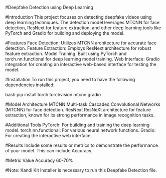 #Deepfake Detection using Deep Learning


#Introduction
This project focuses on detecting deepfake videos using deep learning techniques. The detection model leverages MTCNN for face detection, ResNext for feature extraction, and other deep learning tools like PyTorch and Gradio for building and deploying the model.

#Features
Face Detection: Utilizes MTCNN architecture for accurate face detection.
Feature Extraction: Employs ResNext architecture for robust feature extraction.
Model Training: Built using PyTorch and torch.nn.functional for deep learning model training.
Web Interface: Gradio integration for creating an interactive web-based interface for testing the model.

#Installation
To run this project, you need to have the following dependencies installed:

bash pip install torch torchvision mtcnn gradio

#Model Architecture
MTCNN
Multi-task Cascaded Convolutional Networks (MTCNN) for face detection.
ResNext
ResNeXt architecture for feature extraction, known for its strong performance in image recognition tasks.

#Additional Tools
PyTorch: For building and training the deep learning model.
torch.nn.functional: For various neural network functions.
Gradio: For creating the interactive web interface.

#Results
Include some results or metrics to demonstrate the performance of your model. This can include Accuracy.

#Metric	Value
Accuracy	60-70%

#Note: Kandi Kit Installer is necessary to run this Deepfake Detection file.
